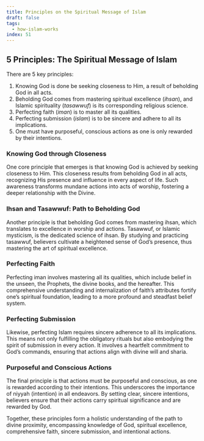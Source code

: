 ```yaml
---
title: Principles on the Spiritual Message of Islam
draft: false
tags:
  - how-islam-works
index: 51
---
```

## 5 Principles: The Spiritual Message of Islam 

There are 5 key principles:

1. Knowing God is done be seeking closeness to Him, a result of beholding God in all acts. 
2. Beholding God comes from mastering spiritual excellence (*ihsan*), and Islamic spirituality (*tasawwuf*) is its corresponding religious science.
2. Perfecting faith (*iman*) is to master all its qualities.
3. Perfecting submission (*islam*) is to be sincere and adhere to all its implications.
4. One must have purposeful, conscious actions as one is only rewarded by their intentions.
### Knowing God through Closeness

One core principle that emerges is that knowing God is achieved by seeking closeness to Him. This closeness results from beholding God in all acts, recognizing His presence and influence in every aspect of life. Such awareness transforms mundane actions into acts of worship, fostering a deeper relationship with the Divine.

### Ihsan and Tasawwuf: Path to Beholding God

Another principle is that beholding God comes from mastering ihsan, which translates to excellence in worship and actions. Tasawwuf, or Islamic mysticism, is the dedicated science of ihsan. By studying and practicing tasawwuf, believers cultivate a heightened sense of God’s presence, thus mastering the art of spiritual excellence.

### Perfecting Faith

Perfecting iman involves mastering all its qualities, which include belief in the unseen, the Prophets, the divine books, and the hereafter. This comprehensive understanding and internalization of faith’s attributes fortify one’s spiritual foundation, leading to a more profound and steadfast belief system.

### Perfecting Submission

Likewise, perfecting Islam requires sincere adherence to all its implications. This means not only fulfilling the obligatory rituals but also embodying the spirit of submission in every action. It involves a heartfelt commitment to God’s commands, ensuring that actions align with divine will and sharia.

### Purposeful and Conscious Actions

The final principle is that actions must be purposeful and conscious, as one is rewarded according to their intentions. This underscores the importance of niyyah (intention) in all endeavors. By setting clear, sincere intentions, believers ensure that their actions carry spiritual significance and are rewarded by God.

Together, these principles form a holistic understanding of the path to divine proximity, encompassing knowledge of God, spiritual excellence, comprehensive faith, sincere submission, and intentional actions.